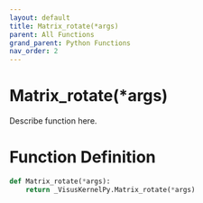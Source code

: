 ```yaml
---
layout: default
title: Matrix_rotate(*args)
parent: All Functions
grand_parent: Python Functions
nav_order: 2
---
```


# Matrix_rotate(*args)

Describe function here.

# Function Definition

```python
def Matrix_rotate(*args):
    return _VisusKernelPy.Matrix_rotate(*args)
```